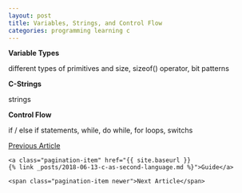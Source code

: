 ```yaml
---
layout: post
title: Variables, Strings, and Control Flow
categories: programming learning c
---
```


<p class="head1"><b>Variable Types</b></p>
different types of primitives and size,
sizeof() operator,
bit patterns 
<p class="head1"><b>C-Strings</b><p>
strings 
<p class="head1"><b>Control Flow</b><p>
if / else if statements,
while,
do while,
for loops,
switchs


<div class="pagination">
    <a class="pagination-item older" href="{{ site.baseurl }}
    {% link _posts/2018-06-13-getting-start-c.md %}">Previous Article</a>

    <a class="pagination-item" href="{{ site.baseurl }}
    {% link _posts/2018-06-13-c-as-second-language.md %}">Guide</a>

<!--    <a class="pagination-item newer">Next Page</a> -->
    <span class="pagination-item newer">Next Article</span>

</div>

